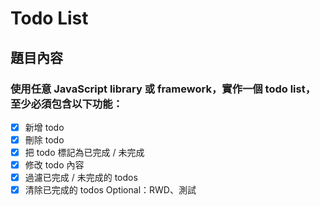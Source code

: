 # Todo List

## 題目內容

### 使用任意 JavaScript library 或 framework，實作一個 todo list，至少必須包含以下功能：
- [x] 新增 todo
- [x] 刪除 todo
- [x] 把 todo 標記為已完成 / 未完成
- [x] 修改 todo 內容
- [x] 過濾已完成 / 未完成的 todos
- [x] 清除已完成的 todos
Optional：RWD、測試
